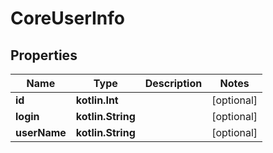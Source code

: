 
# CoreUserInfo

## Properties
| Name | Type | Description | Notes |
| ------------ | ------------- | ------------- | ------------- |
| **id** | **kotlin.Int** |  |  [optional] |
| **login** | **kotlin.String** |  |  [optional] |
| **userName** | **kotlin.String** |  |  [optional] |



